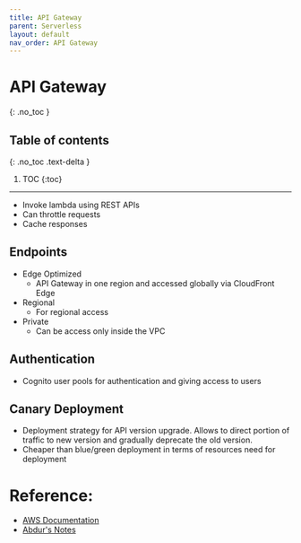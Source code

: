 ```yaml
---
title: API Gateway
parent: Serverless
layout: default
nav_order: API Gateway
---
```


# API Gateway
{: .no_toc }

## Table of contents
{: .no_toc .text-delta }

1. TOC
{:toc}

---

* Invoke lambda using REST APIs
* Can throttle requests
* Cache responses

## Endpoints
* Edge Optimized 
	* API Gateway in one region and accessed globally via CloudFront Edge
* Regional
	* For regional access
* Private
	* Can be access only inside the VPC 

## Authentication
* Cognito user pools for authentication and giving access to users

## Canary Deployment
* Deployment strategy for API version upgrade. Allows to direct portion of traffic to new version and gradually deprecate the old version. 
* Cheaper than blue/green deployment in terms of resources need for deployment

# Reference:
* [AWS Documentation](https://docs.aws.amazon.com/apigateway/)
* [Abdur's Notes](https://notes.arkalim.org/notes/aws%20solutions%20architect%20associate/api%20gateway/)